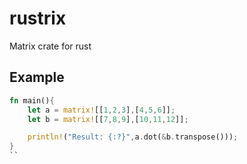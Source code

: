 # rustrix
Matrix crate for rust

## Example
```rust
fn main(){
    let a = matrix![[1,2,3],[4,5,6]];
    let b = matrix![[7,8,9],[10,11,12]];

    println!("Result: {:?}",a.dot(&b.transpose()));
}
``
